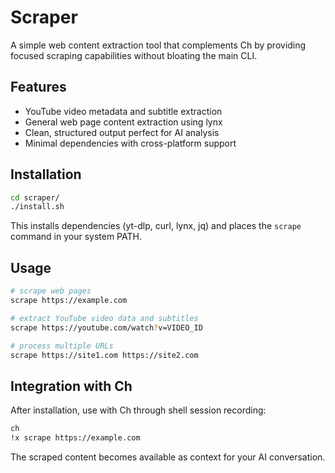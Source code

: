 # Scraper

A simple web content extraction tool that complements Ch by providing focused scraping capabilities without bloating the main CLI.

## Features

- YouTube video metadata and subtitle extraction
- General web page content extraction using lynx
- Clean, structured output perfect for AI analysis
- Minimal dependencies with cross-platform support

## Installation

```bash
cd scraper/
./install.sh
```

This installs dependencies (yt-dlp, curl, lynx, jq) and places the `scrape` command in your system PATH.

## Usage

```bash
# scrape web pages
scrape https://example.com

# extract YouTube video data and subtitles
scrape https://youtube.com/watch?v=VIDEO_ID

# process multiple URLs
scrape https://site1.com https://site2.com
```

## Integration with Ch

After installation, use with Ch through shell session recording:

```bash
ch
!x scrape https://example.com
```

The scraped content becomes available as context for your AI conversation.
